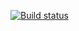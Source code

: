 [![Build status](https://github.com/Whitebrim/Guess-The-Anime-2/actions/workflows/main.yml/badge.svg)](https://github.com/Whitebrim/Guess-The-Anime-2/actions/workflows/main.yml)
